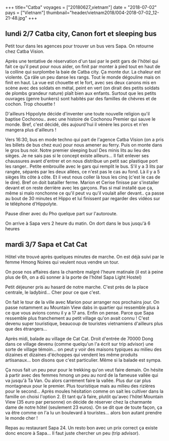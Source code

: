 +++
title="Catba"
voyages = ["20180627_vietnam"]
date = "2018-07-02"
pays = ["Vietnam"]
thumbnail="header/vietnam2018/004-2018-07-02_12-21-48.jpg"
+++

## lundi 2/7 Catba city, Canon fort et sleeping bus

Petit tour dans les agences pour trouver un bus vers Sapa. On retourne chez Catba Vision.

Après une tentative de réservation d'un taxi par le petit gars de l'hôtel qui fait ce qu'il peut pour nous aider, on finit par monter à pied tout en haut de la colline qui surplombe la baie de Catba city. Ça monte dur. La chaleur est violente. Ça râle un peu danse les rangs. Tout le monde dégouline mais on finit en haut. La vue est chouette et le fort, avec ses deux canons mis en scène avec des soldats en métal, peint en vert (on dirait des petits soldats de plombs grandeur nature) plaît bien aux enfants. Surtout que les petits ouvrages (genre bunkers) sont habités par des familles de chèvres et de cochon. Trop chouette !

D'ailleurs Hippolyte décide d'inventer une toute nouvelle religion qu'il baptise Cochonou.. avec une histoire de Cochonou Premier qui sauve le monde. Bref, c'est décidé, dès aujourd'hui il vénère les porcs et n'en mangera plus d'ailleurs !

Vers 16:30, bus en mode techno qui part de l'agence Catba Vision (on a pris les billets de bus chez eux) pour nous amener au ferry.
Puis on monte dans le gros bus noir. Notre premier sleeping bus! Des minis lits au lieu des sièges. Je ne sais pas si le concept existe ailleurs… Il fait enlever ses chaussures avant d'entrer et on nous distribue un petit sac plastique port les ranger.. Petite embrouille avec le gars qui remplit le bus. S'il y a 3 lits par rangée, séparés par les deux allées, ce n'est pas le cas au fond. Là il y a 5 sièges lits côte à côte. Et il veut nous coller là tous les cinq (c'est le cas de le dire). Bref on doit batailler ferme. Marion et Cerise finisse par s'installer devant et on reste derrière avec les garçons. Pas si mal installé que ça, même si malo ronchonne ce qu'il peut vu qu'il voulait aller devant.. ça passe au bout de 30 minutes et Hippo et lui finissent par regarder des vidéos sur le téléphone d'Hippolyte.

Pause dîner avec du Pho quelque part sur l'autoroute.

On arrive à Sapa vers 2 heure du matin. On dort dans le bus jusqu'à 6 heures

## mardi 3/7 Sapa et Cat Cat

Hôtel vite trouvé après quelques minutes de marche. On est déjà suivi par le femme Hmong Noires qui veulent nous vendre un tour.

On pose nos affaires dans la chambre malgré l'heure matinale (il est à peine plus de 6h, on a dû sonner à la porte de l'hôtel Sapa Light Hostel)

Petit déjeuner pris au hasard de notre marche. C'est près de la place centrale, le ladybird… Cher pour ce que c'est. 

On fait le tour de la ville avec Marion pour arranger nos prochains jour. On passe notamment au Mountain View dabs in quartier qui ressemble plus à ce que vous avions connu il y a 17 ans. Enfin on pense. Parce que Sapa ressemble plus franchement au petit village qu'on avait connu ! C'est devenu super touristique, beaucoup de touristes vietnamiens d'ailleurs plus que des étrangers…

Après midi, balade au village de Cat Cat. Droit d'entrée de 70000 Dong dans ce village devenu (comme quelqu'un l'a écrit sur trip advisor) une sorte de village témoin… on peut y voir des maisons typiques au milieu des dizaines et dizaines d'échoppes qui vendent les même produits artisanaux… bon disons que c'est particulier. Même si la balade est sympa. 

Ça nous fait un peu peur pour le trekking qu'on veut faire demain. On hésite à partir avec des femmes hmong un peu au nord de la fameuse vallée qui va jusqu'à Ta Van. Ou alors carrément faire la vallée. Plus dur car plus montagneux pour le premier. Plus touristique mais au milieu des rizières pour le second… Après moules hésitation comme on sait les cultiver dans la famille on choisi l'option 2. Et tant qu'à faire, plutôt qu'avec l'hôtel Mountain View (35 euro par personne) on décide de réserver chez la charmante dame de notre hôtel (seulement 23 euros). On se dit que de toute façon, ça va être comme on l'a lu un boulevard à touristes… alors bon autant prendre le monde cher !

Repas au restaurant Sapa 24. Un resto bon avec un prix correct ça existe donc encore à Sapa… Il faut juste chercher un peu (trip advisor).

